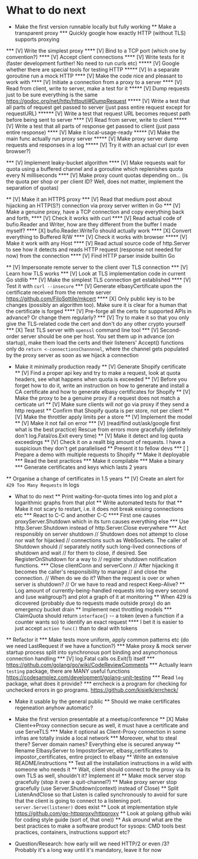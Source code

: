 What to do next
================

* Make the first version runnable locally but fully working
** Make a transparent proxy
*** Quickly google how exactly HTTP (without TLS) supports proxying

*** [V] Write the simplest proxy
**** [V] Bind to a TCP port (which one by convention?)
**** [V] Accept client connections
**** [V] Write tests for it (faster development further! No need to run curls etc)
***** [V] Google whether there are special tools for testing HTTP
***** [V] In a separate goroutine run a mock HTTP
**** [V] Make the code nice and pleasant to work with
**** [V] Initiate a connection from a proxy to a server
**** [V] Read from client, write to server, make a test for it
***** [V] Dump requests just to be sure everything is the same https://godoc.org/net/http/httputil#DumpRequest
***** [V] Write a test that all parts of request get passed to server (just pass entire request except for requestURL)
****** [V] Write a test that request URL becomes request path before being sent to server
**** [V] Read from server, write to client
***** [V] Write a test that all parts of response get passed to client (just pass entire response)
**** [V] Make it local-usage-ready
***** [V] Make the main func actually run proxy server
***** [V] Make proxy server dump requests and responses in a log
***** [V] Try it with an actual curl (or even browser?)

*** [V] Implement leaky-bucket algorithm
**** [V] Make requests wait for quota using a buffered channel and a goroutine which replenishes quota every N milliseconds
**** [V] Make proxy count quotas depending on... (is the quota per shop or per client ID? Well, does not matter, implement the separation of quotas)

** [V] Make it an HTTPS proxy
*** [V] Read that medium post about hijacking an HTTP(S?) connection via proxy server written in Go
*** [V] Make a genuine proxy, have a TCP connection and copy everything back and forth,
**** [V] Check it works with curl
**** [V] Read actual code of bufio.Reader and Writer, how are they different from the buffer I made myself?
**** [X] bufio.Reader.WriteTo should actually work
**** [X] Convert everything to Buffered R/W
**** [V] Check it works with browser
***** [V] Make it work with any Host
**** [V] Read actual source code of http.Server to see how it detects and reads HTTP request (response not needed for now) from the connection
**** [V] Find HTTP parser inside builtin Go

** [V] Impersonate remote server to the client over TLS connection
*** [V] Learn how TLS works
*** [V] Look at TLS implementation code in current Go stdlib
*** [V] Make the simplest TLS connection get established
**** [V] Test it with `curl --insecure`
*** [V] Generate elbasyCertificate upon the certificate received from the remote server https://github.com/FiloSottile/mkcert
**** [X] Only public key is to be changes (possibly an algorithm too). Make sure it is clear for a human that the certificate is forged
**** [V] Pre-forge all the certs for supported APIs in advance? Or change them regularly?
*** [V] Try to make it so that you only give the TLS-related code the cert and don't do any other crypto yourself
*** [X] Test TLS server with `openssl` command line tool
*** [V] Second-order server should be one per host. You set them up in advance (on startup), make them load the certs and their listeners' Accept() functions only do `return <-connectionsChannnnel`, where the channel gets populated by the proxy server as soon as we hijack a connection

* Make it minimally production ready
** [V] Generate Shopify certificate
** [V] Find a proper api key and try to make a request, look at quota headers, see what happens when quota is exceeded
** [V] Before you forget how to do it, write an instruction on how to generate and install a CA certificate and how to generate elbasy certificates for Shopify
** [V] Make the proxy to be a genuine proxy if a request does not match a certicate url
** [V] Make sure clients will *not* go via proxy if they send a http request
** Confirm that Shopify quota is per store, not per client
** [V] Make the throttler apply limits per a store
** [V] Implement the model
** [V] Make it not fail on error
*** [V] (read/find out/ask/google first what is the best practice) Rescue from errors more gracefully (definitely don't log.Fatal/os.Exit every time)
** [V] Make it detect and log quota exceedings
** [V] Check it on a reallt big amount of requests. I have a suspicioun they don't get parallelised
** Present it to fellow devs
*** [ ] Prepare a demo with multiple requests to Shopify
** Make it deployable
*** Read the best practices
*** Make it compilable
*** Make a binary
*** Generate certificates and keys which lasts 2 years

** Organise a change of certificates in 1.5 years
** [V] Create an alert for `429 Too Many Requests` in logs

* What to do next
** Print waiting-for-quota times into log and plot a logarithmic graphs from that plot
** Write automated tests for that
** Make it not scary to restart, i.e. it does not break exising connections etc
*** React to C-C and another C-C
**** First one causes proxyServer.Shutdown which in its turn causes everything else
*** Use http.Server.Shutdown instead of http.Server.Close everywhere
*** Act responsibly on server shutdown
// Shutdown does not attempt to close nor wait for hijacked
// connections such as WebSockets. The caller of Shutdown should
// separately notify such long-lived connections of shutdown and wait
// for them to close, if desired. See RegisterOnShutdown for a way to
// register shutdown notification functions.
*** Close clientConn and serverConn
// After hijacking it becomes the caller's responsibility to manage
// and close the connection.
// When do we do it? When the request is over or when server is shutdown?
// Or we have to read and respect Keep-Alive?
** Log amount of currently-being-handled requests into log every second and (use waitgroup?) and plot a graph of it at monitoring
** When 429 is dicovered (probably due to requests made outside proxy) do an emergency bucket drain
** Implement next throttling models
*** ClaimQuota should return `interface{}` -- a token (even a function if a counter wants so) to identify an exact request
**** I bet it is easier to just accept `action func()` than to deal with tokens

** Refactor it
*** Make tests more uniform, apply common patterns etc (do we need LastRequest if we have a function?)
*** Make proxy & mock server startup process split into synchronous port binding and asyncrhonous connection handling
*** [V] log.Fatal calls os.Exit(1) itself
*** https://github.com/golang/go/wiki/CodeReviewComments
*** Actually learn `testing` package, there are MANY useful functions
https://codesamplez.com/development/golang-unit-testing
*** Read `log` package, what does it provide?
*** errcheck is a program for checking for unchecked errors in go programs. https://github.com/kisielk/errcheck/

* Make it usable by the general public
** Should we make certificates regeneation anyhow automatic?

* Make the first version presentable at a meetup/conference
** [X] Make Client<->Proxy connection secure as well, it must have a certificate and use ServeTLS
*** Make it optional as Client-Proxy connection in some infras are totally inside a local network
*** Moreover, what to steal there? Server domain names? Everything else is secured anyway
** Rename ElbasyServer to ImpostorServer, elbasy_certificates to impostor_certificates, entire project to elbasy
** Write an extensive README/instructions
** Test all the installation instructions in a wild with someone who needs it
** Wait, client should connect to the proxy via its own TLS as well, shouldn't it? Implement it!
** Make mock server stop gracefully (stop it over a quit-channel?)
** Make proxy server stop gracefully (use Server.Shutdown(context) instead of Close)
** Split ListenAndClose so that Listen is called synchronously to avoid for sure that the client is going to connect to a listening port. `server.Serve(listener)` does exist
** Look at implementation style https://github.com/go-httpproxy/httpproxy
** Look at golang github wiki for coding style guide (sort of, that one))
** Ask _around_ what are the best practices to make a software product for sysops: CMD tools best practices, containers, instructions support etc?

* Question/Research: how early will we need HTTP/2 or even /3? Probably it's a long way until it's mandatory, leave it for now
